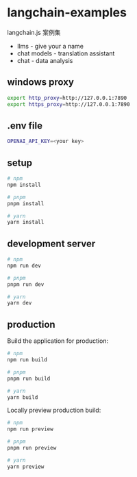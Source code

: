 # langchain-examples

langchain.js 案例集

* llms - give your a name
* chat models - translation assistant
* chat - data analysis

## windows proxy

```bash
export http_proxy=http://127.0.0.1:7890
export https_proxy=http://127.0.0.1:7890
```

## .env file

```bash
OPENAI_API_KEY=<your key>
```

## setup

```bash
# npm
npm install

# pnpm
pnpm install

# yarn
yarn install
```

## development server

```bash
# npm
npm run dev

# pnpm
pnpm run dev

# yarn
yarn dev
```

## production

Build the application for production:

```bash
# npm
npm run build

# pnpm
pnpm run build

# yarn
yarn build
```

Locally preview production build:

```bash
# npm
npm run preview

# pnpm
pnpm run preview

# yarn
yarn preview
```

